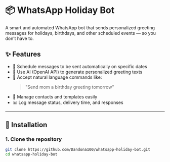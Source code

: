 # 📦 WhatsApp Holiday Bot

A smart and automated WhatsApp bot that sends personalized greeting messages for holidays, birthdays, and other scheduled events — so you don’t have to.

## ✨ Features

- 📅 Schedule messages to be sent automatically on specific dates
- 🤖 Use AI (OpenAI API) to generate personalized greeting texts
- 💬 Accept natural language commands like:
  > "Send mom a birthday greeting tomorrow"
- 📁 Manage contacts and templates easily
- 📊 Log message status, delivery time, and responses

---

## 🚀 Installation

### 1. Clone the repository

```bash
git clone https://github.com/Dandona100/whatsapp-holiday-bot.git
cd whatsapp-holiday-bot
